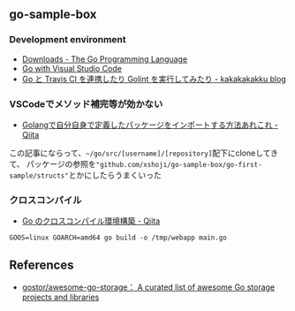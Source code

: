 ## go-sample-box

### Development environment

 - [Downloads - The Go Programming Language](https://golang.org/dl/)
 - [Go with Visual Studio Code](https://code.visualstudio.com/docs/languages/go)
 - [Go と Travis CI を連携したり Golint を実行してみたり - kakakakakku blog](https://kakakakakku.hatenablog.com/entry/2015/12/25/233540)

### VSCodeでメソッド補完等が効かない

  - [Golangで自分自身で定義したパッケージをインポートする方法あれこれ - Qiita](https://qiita.com/shopetan/items/eddcacec21cc7ea274f9)

  この記事にならって、`~/go/src/[username]/[repository]`配下にcloneしてきて、
  パッケージの参照を`"github.com/xshoji/go-sample-box/go-first-sample/structs"`とかにしたらうまくいった

### クロスコンパイル

 - [Go のクロスコンパイル環境構築 - Qiita](https://qiita.com/Jxck_/items/02185f51162e92759ebe)

```
GOOS=linux GOARCH=amd64 go build -o /tmp/webapp main.go
```

## References

 - [gostor/awesome-go-storage： A curated list of awesome Go storage projects and libraries](https://github.com/gostor/awesome-go-storage)